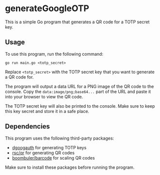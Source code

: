 # generateGoogleOTP

This is a simple Go program that generates a QR code for a TOTP secret key.

## Usage

To use this program, run the following command:

```
go run main.go <totp_secret>
```

Replace `<totp_secret>` with the TOTP secret key that you want to generate a QR code for.

The program will output a data URL for a PNG image of the QR code to the console. Copy the `data:image/png;base64...` part of the URL and paste it into your browser to view the QR code.

The TOTP secret key will also be printed to the console. Make sure to keep this key secret and store it in a safe place.


## Dependencies

This program uses the following third-party packages:

- [dgoogauth](https://github.com/dgryski/dgoogauth) for generating TOTP keys
- [rsc/qr](https://github.com/rsc/qr) for generating QR codes
- [boombuler/barcode](https://github.com/boombuler/barcode) for scaling QR codes

Make sure to install these packages before running the program.
